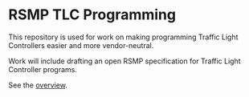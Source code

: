 # RSMP TLC Programming

This repository is used for work on making programming Traffic Light Controllers easier and more vendor-neutral.

Work will include drafting an open RSMP specification for Traffic Light Controller programs.

See the [overview](overview.md).

